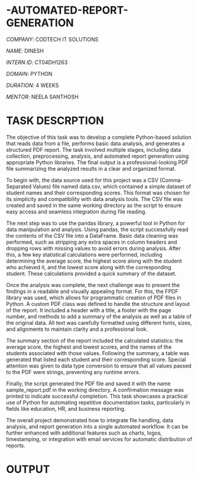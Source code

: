 # -AUTOMATED-REPORT-GENERATION

*COMPANY*: CODTECH IT SOLUTIONS

*NAME*: DINESH

*INTERN ID*: CT04DH1263

*DOMAIN*: PYTHON

*DURATION*: 4 WEEKS

*MENTOR*: NEELA SANTHOSH

# TASK DESCRPTION

The objective of this task was to develop a complete Python-based solution that reads data from a file, performs basic data analysis, and generates a structured PDF report. The task involved multiple stages, including data collection, preprocessing, analysis, and automated report generation using appropriate Python libraries. The final output is a professional-looking PDF file summarizing the analyzed results in a clear and organized format.

To begin with, the data source used for this project was a CSV (Comma-Separated Values) file named data.csv, which contained a simple dataset of student names and their corresponding scores. This format was chosen for its simplicity and compatibility with data analysis tools. The CSV file was created and saved in the same working directory as the script to ensure easy access and seamless integration during file reading.

The next step was to use the pandas library, a powerful tool in Python for data manipulation and analysis. Using pandas, the script successfully read the contents of the CSV file into a DataFrame. Basic data cleaning was performed, such as stripping any extra spaces in column headers and dropping rows with missing values to avoid errors during analysis. After this, a few key statistical calculations were performed, including determining the average score, the highest score along with the student who achieved it, and the lowest score along with the corresponding student. These calculations provided a quick summary of the dataset.

Once the analysis was complete, the next challenge was to present the findings in a readable and visually appealing format. For this, the FPDF library was used, which allows for programmatic creation of PDF files in Python. A custom PDF class was defined to handle the structure and layout of the report. It included a header with a title, a footer with the page number, and methods to add a summary of the analysis as well as a table of the original data. All text was carefully formatted using different fonts, sizes, and alignments to maintain clarity and a professional look.

The summary section of the report included the calculated statistics: the average score, the highest and lowest scores, and the names of the students associated with those values. Following the summary, a table was generated that listed each student and their corresponding score. Special attention was given to data type conversion to ensure that all values passed to the PDF were strings, preventing any runtime errors.

Finally, the script generated the PDF file and saved it with the name sample_report.pdf in the working directory. A confirmation message was printed to indicate successful completion. This task showcases a practical use of Python for automating repetitive documentation tasks, particularly in fields like education, HR, and business reporting.

The overall project demonstrated how to integrate file handling, data analysis, and report generation into a single automated workflow. It can be further enhanced with additional features such as charts, logos, timestamping, or integration with email services for automatic distribution of reports.

# OUTPUT

